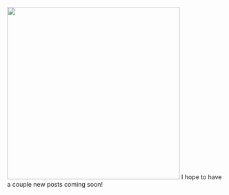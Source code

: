 <img src="images/MVIMG_20190816_122438.jpg" width="400">
I hope to have a couple new posts coming soon!
